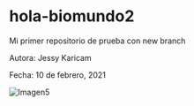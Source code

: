 # hola-biomundo2
Mi primer repositorio de prueba con new branch

Autora: Jessy Karicam

Fecha: 10 de febrero, 2021

![Imagen5](https://user-images.githubusercontent.com/74846342/153528653-b384427d-c084-466e-b4b9-94bff16abbfa.gif)
